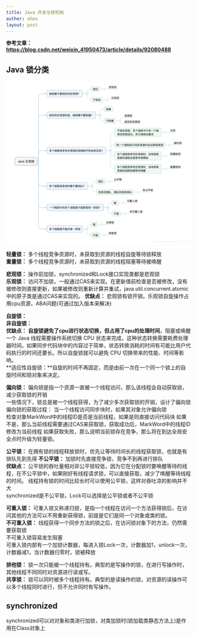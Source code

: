 ```yaml
---
title: Java 并发与锁机制
auther: ahou
layout: post
---
```


**参考文章：https://blog.csdn.net/weixin_41950473/article/details/92080488**

## Java 锁分类
![enter description here](./images/1582510225239.png)

**轻量锁：** 多个线程竞争资源时，未获取到资源的线程自旋等待锁释放    
**重量锁：** 多个线程竞争资源时，未获取到资源的线程阻塞等待被唤醒  

**悲观锁：** 操作前加锁，synchronized和Lock接口实现类都是悲观锁  
**乐观锁：** 访问不加锁，一般通过CAS来实现。在更新值前检查是否被修改，没有被修改则直接更新，如果被修改则重新计算并重试，java.util.concurrent.atomic中的原子类是通过CAS来实现的。
**优缺点：**
悲观锁有锁开销，乐观锁自旋操作占用cpu资源，ABA问题(可通过加入版本来解决)

**自旋锁：**  
**非自旋锁：**  
**优缺点：**
**自旋锁避免了cpu进行状态切换，但占用了cpu的处理时间**，阻塞或唤醒一个 Java 线程需要操作系统切换 CPU 状态来完成，这种状态转换需要耗费处理器时间。如果同步代码块中的内容过于简单，状态转换消耗的时间有可能比用户代码执行的时间还要长。所以自旋锁就可以避免 CPU 切换带来的性能、时间等影响。  
**适应性自旋锁：**自旋的时间不再固定，而是由前一次在一个同一个锁上的自旋时间和锁对象来决定。

**偏向锁：** 偏向锁是指一个资源一直被一个线程访问，那么该线程会自动获取锁，减少获取锁的开销  
一些情况下，锁总是被一个线程获得，为了减少多次获取锁的开销，设计了偏向锁  
偏向锁的获取过程：
当一个线程访问同步块时，如果其对象允许偏向锁  
检查对象MarkWord中的线程ID是否是当前线程，如果是则直接访问代码块
如果不是，那么当前线程需要通过CAS来获取锁，获取成功后，MarkWord中的线程ID修改为当前线程
如果获取失败，那么说明当前锁存在竞争，那么将在到达全局安全点时升级为轻量锁。

**公平锁：** 在拥有锁的线程释放锁时，优先让等待时间长的线程获取锁，也就是有排队先到先得
**不公平锁：** 加锁时先直接竞争锁，竞争不到再进行排队  
**优缺点：** 
公平锁的吞吐量相对非公平锁较低，因为它在分配锁时要唤醒等待的线程，在不公平锁中，如果刚好有线程请求锁，可以直接获取，减少了唤醒等待线程的时间。
线程持有锁的时间比较长时可以使用公平锁，这样对吞吐凉的影响并不大  
synchronized是不公平锁，Lock可以选择是公平锁或者不公平锁

**可重入锁：** 可重入锁又称递归锁，是指一个线程在访问一个方法获得锁后，在访问其他的方法可以不用重新获得锁，前提是它们是同一个对象或类的锁。  
**不可重入锁：** 线程获得一个同步方法的锁之后，在访问锁对象下的方法，仍然需要获取锁  
不可重入锁容易发生阻塞  
可重入锁内部有一个加锁计数器，每进入锁Lock一次，计数器加1，unlock一次，计数器减1，当计数器归零时，锁被释放

**排他锁：** 锁一次只能被一个线程持有。典型的是写操作的锁，在进行写操作时，其他线程不同同时对资源进行读或写。  
**共享锁：** 锁可以同时被多个线程持有。典型的是读操作的锁，对资源的读操作可以多个线程同时进行，但不允许同时有写操作。 

## synchronized
synchronized可以对对象和类进行加锁，对类加锁时(锁加载类静态方法上)是作用在Class对象上



